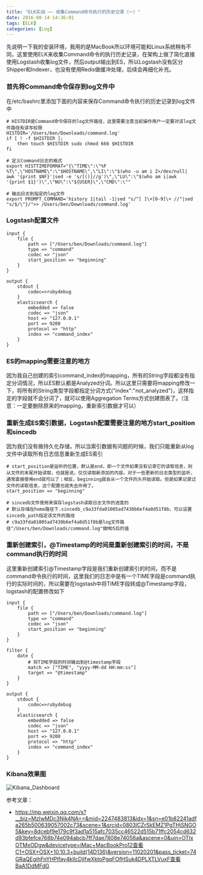 ```yaml
---
title: "ELK实战 —— 收集Command命令执行的历史记录（一）"
date: 2016-08-14 14:36:01
tags: [ELK]
categories: [Log]
---
```


先说明一下我的安装环境，我用的是MacBook所以环境可能和Linux系统稍有不同，这里使用ELK来收集Command命令的执行历史记录，在架构上做了简化直接使用Logstash收集log文件，然后output输出到ES，所以Logstash没有区分Shipper和Indexer，也没有使用Redis做缓冲处理，后续会再细化补充。

### 首先将Command命令保存到log文件中

在/etc/bashrc里添加下面的内容来保存Command命令执行的历史记录到log文件中

```
# HISTDIR是Command命令保存的log文件路径，这里需要注意当前操作用户一定要对该log文件路径有读写权限
HISTDIR='/Users/ben/Downloads/command.log'
if [ ! -f $HISTDIR ];
    then touch $HISTDIR sudo chmod 666 $HISTDIR
fi

# 定义Command日志的格式
export HISTTIMEFORMAT="{\"TIME\":\"%F %T\",\"HOSTNAME\":\"$HOSTNAME\",\"LI\":\"$(who -u am i 2>/dev/null| awk '{print $NF}'|sed -e 's/[()]//g')\",\"LU\":\"$(who am i|awk '{print $1}')\",\"NU\":\"${USER}\",\"CMD\":\""

# 输出日志到指定的log文件
export PROMPT_COMMAND='history 1|tail -1|sed "s/^[ ]\+[0-9]\+ //"|sed "s/$/\"}/">> /Users/ben/Downloads/command.log'
```

### Logstash配置文件

```
input {
	file {
		path => ["/Users/ben/Downloads/command.log"]
		type => "command"
		codec => "json"
		start_position => "beginning"
	}
}

output {
    stdout {
        codec=>rubydebug
    }
    elasticsearch {
		embedded => false
		codec => "json"
		host => "127.0.0.1"
		port => 9200
		protocol => "http"
		index => "command_index"
	}
}
```

### ES的mapping需要注意的地方

因为我自己创建的索引command\_index的mapping，所有的String字段都没有指定分词情况，所以ES默认都是Analyzed分词。所以这里只需要将mapping修改一下，将所有的String类型字段都指定分词方式("index":"not\_analyzed")，这样指定的字段就不会分词了，就可以使用Aggregation Terms方式创建图表了。（注意：一定要删除原来的mapping，重新索引数据才可以）

### 重新生成ES索引数据，Logstash配置需要注意的地方start_position和sincedb

因为我们没有做持久化存储，所以当索引数据有问题的时候，我们只能重新从log文件中读取所有日志信息重新生成ES索引

```
# start_position是监听的位置，默认是end，即一个文件如果没有记录它的读取信息，则从文件的末尾开始读取，也就是说，仅仅读取新添加的内容。对于一些更新的日志类型的监听，通常直接使用end就可以了；相反，beginning就会从一个文件的头开始读取。但是如果记录过文件的读取信息，这个配置也就失去作用了。
start_position => "beginning"
		
# sincedb文件使用来保存logstash读取日志文件的进度的
# 默认存储在home路径下.sincedb_c9a33fda01005ad7430b6ef4a0d51f8b，可以设置sincedb_path指定该文件的路径
# c9a33fda01005ad7430b6ef4a0d51f8b是log文件路径"/Users/ben/Downloads/command.log"做MD5后的值
```

### 重新创建索引，@Timestamp的时间是重新创建索引的时间，不是command执行的时间

这里重新创建索引@Timestamp字段是我们重新创建索引的时间，而不是command命令执行的时间，这里我们的日志中是有一个TIME字段是command执行的实际时间的，所以需要在logstash中将TIME字段转成@Timestamp字段，logstash的配置修改如下

```
input {
	file {
		path => ["/Users/ben/Downloads/command.log"]
		type => "command"
		codec => "json"
		start_position => "beginning"
	}
}

filter {
    date {
    	# 将TIME字段的时间输出到@timestamp字段
		match => ["TIME", "yyyy-MM-dd HH:mm:ss"]
		target => "@timestamp"
	}
}

output {
    stdout {
        codec=>rubydebug
    }
    elasticsearch {
		embedded => false
		codec => "json"
		host => "127.0.0.1"
		port => 9200
		protocol => "http"
		index => "command_index"
	}
}
```


### Kibana效果图

![Kibana_Dashboard](http://img.blog.csdn.net/20160815175259042?watermark/2/text/aHR0cDovL2Jsb2cuY3Nkbi5uZXQv/font/5a6L5L2T/fontsize/400/fill/I0JBQkFCMA==/dissolve/70/gravity/Center)

参考文章：

- https://mp.weixin.qq.com/s?__biz=MzIwMDc3Njk4NA==&mid=2247483813&idx=1&sn=e01b82241adfa265b500639057002c73&scene=1&srcid=0803lCZrSkEMZ1PgTHjSNGO5&key=8dcebf9e179c9f3ad1a515afc7035cc46522d515b71ffc2054cd632d93bfefce768b74e094abcb7ff7dae7808e74056a&ascene=0&uin=OTIxOTMxODgw&devicetype=iMac+MacBookPro12查看C1+OSX+OSX+10.10.3+build(14D136)&version=11020201&pass_ticket=74GRaQEgihFnYHPlfay4kIlcDjlfwXktoPgqFOfHSuk4DPLXTLVuxF查看BaA1DdMFdG